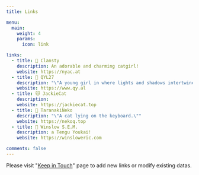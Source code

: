 ```yaml
---
title: Links

menu:
  main: 
    weight: 4
    params:
      icon: link

links:
  - title: 🍬 Clansty
    description: An adorable and charming catgirl!
    website: https://nyac.at
  - title: 🐺 QYL27
    description: "\"A young girl in where lights and shadows intertwine, travels around the world via the Bitstream.\""
    website: https://www.qy.al
  - title: 🐱 JackieCat
    description: 
    website: https://jackiecat.top
  - title: 🎨 TaranakiNeko
    description: "\"A cat lying on the keyboard.\""
    website: https://nekoq.top
  - title: 👺 Winslow S.E.M.
    description: a Tengu Youkai!
    website: https://winsloweric.com

comments: false
---
```


Please visit "[Keep in Touch](maintain/)" page to add new links or modify existing datas.